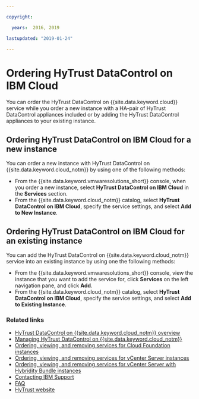 ```yaml
---

copyright:

  years:  2016, 2019

lastupdated: "2019-01-24"

---
```


# Ordering HyTrust DataControl on IBM Cloud

You can order the HyTrust DataControl on {{site.data.keyword.cloud}} service while you order a new instance with a HA-pair of HyTrust DataControl appliances included or by adding the HyTrust DataControl appliances to your existing instance.

## Ordering HyTrust DataControl on IBM Cloud for a new instance

You can order a new instance with HyTrust DataControl on {{site.data.keyword.cloud_notm}} by using one of the following methods:
* From the {{site.data.keyword.vmwaresolutions_short}} console, when you order a new instance, select **HyTrust DataControl on IBM Cloud** in the **Services** section.
* From the {{site.data.keyword.cloud_notm}} catalog, select **HyTrust DataControl on IBM Cloud**, specify the service settings, and select **Add to New Instance**.

## Ordering HyTrust DataControl on IBM Cloud for an existing instance

You can add the HyTrust DataControl on {{site.data.keyword.cloud_notm}} service into an existing instance by using one the following methods:
* From the {{site.data.keyword.vmwaresolutions_short}} console, view the instance that you want to add the service for, click **Services** on the left navigation pane, and click **Add**.
* From the {{site.data.keyword.cloud_notm}} catalog, select **HyTrust DataControl on IBM Cloud**, specify the service settings, and select **Add to Existing Instance**.

### Related links

* [HyTrust DataControl on {{site.data.keyword.cloud_notm}} overview](/docs/services/vmwaresolutions/services?topic=vmware-solutions-hytrust-datacontrol-on-ibm-cloud-overview)
* [Managing HyTrust DataControl on {{site.data.keyword.cloud_notm}}](/docs/services/vmwaresolutions/services?topic=vmware-solutions-managing-hytrust-datacontrol-on-ibm-cloud)
* [Ordering, viewing, and removing services for Cloud Foundation instances](/docs/services/vmwaresolutions/sddc?topic=vmware-solutions-ordering-viewing-and-removing-services-for-cloud-foundation-instances)
* [Ordering, viewing, and removing services for vCenter Server instances](/docs/services/vmwaresolutions/vcenter?topic=vmware-solutions-ordering-viewing-and-removing-services-for-vcenter-server-instances)
* [Ordering, viewing, and removing services for vCenter Server with Hybridity Bundle instances](/docs/services/vmwaresolutions/vcenter?topic=vmware-solutions-ordering-viewing-and-removing-services-for-vcenter-server-with-hybridity-bundle-instances)
* [Contacting IBM Support](/docs/services/vmwaresolutions/vmonic?topic=vmware-solutions-contacting-ibm-support)
* [FAQ](/docs/services/vmwaresolutions/vmonic?topic=vmware-solutions-general-faq-about-ibm-cloud-for-vmware-solutions)
* [HyTrust website](https://www.hytrust.com/)

